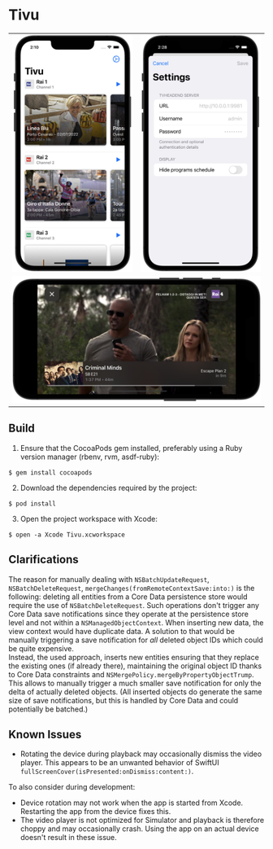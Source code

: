 # Tivu

<table>
    <tr>
        <td>
            <img src="Screenshots/channels.png"/>
        </td>
        <td>
            <img src="Screenshots/settings.png"/>
        </td>
    </tr>
    <tr>
        <td colspan=2>
            <img src="Screenshots/player.png"/>
        </td>
    </tr>
</table>

## Build

1. Ensure that the CocoaPods gem installed, preferably using a Ruby version manager (rbenv, rvm, asdf-ruby):

```console
$ gem install cocoapods
```

2. Download the dependencies required by the project:

```console
$ pod install
```

3. Open the project workspace with Xcode:

```console
$ open -a Xcode Tivu.xcworkspace
```

## Clarifications

The reason for manually dealing with `NSBatchUpdateRequest`, `NSBatchDeleteRequest`, `mergeChanges(fromRemoteContextSave:into:)` is the following: deleting all entities from a Core Data persistence store would require the use of `NSBatchDeleteRequest`. Such operations don't trigger any Core Data save notifications since they operate at the persistence store level and not within a `NSManagedObjectContext`. When inserting new data, the view context would have duplicate data. A solution to that would be manually triggering a save notification for *all* deleted object IDs which could be quite expensive.  
Instead, the used approach, inserts new entities ensuring that they replace the existing ones (if already there), maintaining the original object ID thanks to Core Data constraints and  `NSMergePolicy.mergeByPropertyObjectTrump`. This allows to manually trigger a much smaller save notification for only the delta of actually deleted objects. (All inserted objects do generate the same size of save notifications, but this is handled by Core Data and could potentially be batched.)

## Known Issues

- Rotating the device during playback may occasionally dismiss the video player. This appears to be an unwanted behavior of SwiftUI `fullScreenCover(isPresented:onDismiss:content:)`.

To also consider during development:

- Device rotation may not work when the app is started from Xcode. Restarting the app from the device fixes this.
- The video player is not optimized for Simulator and playback is therefore choppy and may occasionally crash. Using the app on an actual device doesn't result in these issue.
